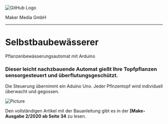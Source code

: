 ![GitHub Logo](http://www.heise.de/make/icons/make_logo.png)

Maker Media GmbH
*** 

# Selbstbaubewässerer
Pflanzenbewässerungsautomat mit Arduino

### Dieser leicht nachzbauende Automat gießt Ihre Topfpflanzen sensorgesteuert und überflutungsgeschützt.

Die Steuerung übernimmt ein Aduino Uno. Jeder Pflnzentopf wird individuell überwacht und gegossen.

![Picture](https://github.com/heise/Selbstbaugiessautomat/blob/master/IMG_0160.jpg) 

Den vollständigen Artikel mit der Bauanleitung gibt es in der **[Make-Ausgabe 2/2020 ab Seite 34** zu lesen. 
